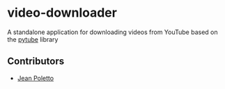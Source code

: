 # video-downloader
A standalone application for downloading videos from YouTube based on the [pytube](https://pytube.io/en/latest/#) library

## Contributors
- [Jean Poletto](https://github.com/poletts)
